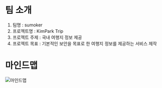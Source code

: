 # 팀 소개
1. 팀명 : sumoker
2. 프로젝트명 : KimPark Trip
3. 프로젝트 주제 : 국내 여행지 정보 제공
4. 프로젝트 목표 : 기본적인 보안을 목표로 한 여행지 정보를 제공하는 서비스 제작

# 마인드맵
![마인드맵](/uploads/27a3ad64690632c07fcdcc5b6bbe6655/image.png)

